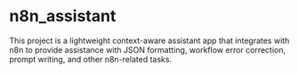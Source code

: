 # n8n_assistant
This project is a lightweight context-aware assistant app that integrates with n8n to provide assistance with JSON formatting, workflow error correction, prompt writing, and other n8n-related tasks.
